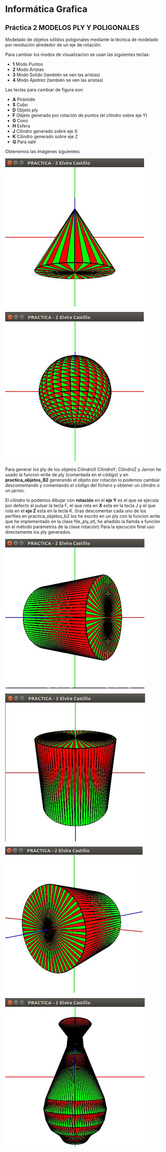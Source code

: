# Informática Grafica

## Práctica 2 MODELOS PLY Y POLIGONALES

Modelado de objetos sólidos poligonales mediante la técnica de modelado por revolución alrededor de un eje de rotación:

Para cambiar los modos de visualizacion se usan las siguientes teclas:
 
- **1** Modo Puntos
- **2** Modo Aristas
- **3** Modo Solido (también se ven las aristas)
- **4** Modo Ajedrez (también se ven las aristas)

Las teclas para cambiar de figura son:

- **A** Pirámide
- **S** Cubo
- **D** Objeto ply
- **F** Objeto generado por rotación de puntos (el cilindro sobre eje Y)
- **G** Cono
- **H** Esfera
- **J** Cilindro generado sobre eje X
- **K** Cilindro generado sobre eje Z
- **Q** Para salir

Obtenemos las imágenes siguientes:

![Imagen](https://github.com/layoel/InformaticaGrafica/blob/master/imagenes/p2cono.JPG)

![Imagen](https://github.com/layoel/InformaticaGrafica/blob/master/imagenes/p2esfera.JPG)

Para generar los ply  de los objetos CilindroX CilindroY, CilindroZ y Jarron he usado la funcion write de ply (comentada en el código) y en **practica_objetos_B2** generando el objeto por rotación lo podemos cambiar descomentando y comentando el código del fichero y obtener un cilindro o un jarron. 

El cilindro lo podemos dibujar con **rotación** en el **eje Y** es el que se ejecuta por defecto al pulsar la tecla F, el que rota en **X** esta en la tecla J y el que rota en el **eje Z** esta en la tecla K. (tras descomentar cada uno de los perfiles en practica_objetos_b2 los he escrito en un ply con la funcion write que he implementado en la clase file_ply_stl, he añadido la llamda a función en el método parámetros de la clase rotación) Para la ejecución final uso directamente los ply generados.

![Imagen](https://github.com/layoel/InformaticaGrafica/blob/master/imagenes/p2cX.JPG)

![Imagen](https://github.com/layoel/InformaticaGrafica/blob/master/imagenes/p2cY.JPG)

![Imagen](https://github.com/layoel/InformaticaGrafica/blob/master/imagenes/p2cZ.JPG)

![Imagen](https://github.com/layoel/InformaticaGrafica/blob/master/imagenes/p2J.JPG)
